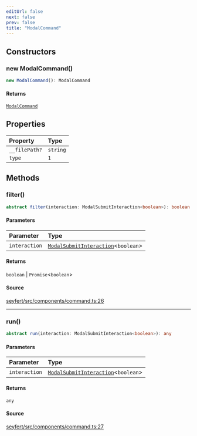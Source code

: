 ```yaml
---
editUrl: false
next: false
prev: false
title: "ModalCommand"
---
```


## Constructors

### new ModalCommand()

```ts
new ModalCommand(): ModalCommand
```

#### Returns

[`ModalCommand`](/api/classes/modalcommand/)

## Properties

| Property | Type |
| :------ | :------ |
| `__filePath?` | `string` |
| `type` | `1` |

## Methods

### filter()

```ts
abstract filter(interaction: ModalSubmitInteraction<boolean>): boolean | Promise<boolean>
```

#### Parameters

| Parameter | Type |
| :------ | :------ |
| `interaction` | [`ModalSubmitInteraction`](/api/classes/modalsubmitinteraction/)\<`boolean`\> |

#### Returns

`boolean` \| `Promise`\<`boolean`\>

#### Source

[seyfert/src/components/command.ts:26](https://github.com/potoland/potocuit/blob/fe122a1/src/components/command.ts#L26)

***

### run()

```ts
abstract run(interaction: ModalSubmitInteraction<boolean>): any
```

#### Parameters

| Parameter | Type |
| :------ | :------ |
| `interaction` | [`ModalSubmitInteraction`](/api/classes/modalsubmitinteraction/)\<`boolean`\> |

#### Returns

`any`

#### Source

[seyfert/src/components/command.ts:27](https://github.com/potoland/potocuit/blob/fe122a1/src/components/command.ts#L27)
